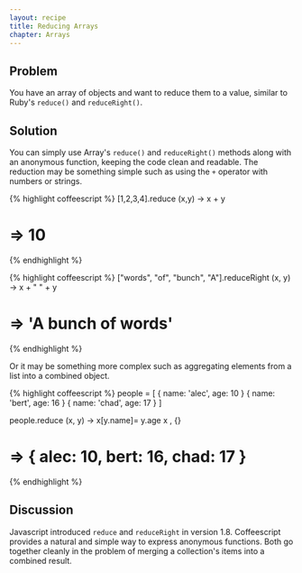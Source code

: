 ```yaml
---
layout: recipe
title: Reducing Arrays
chapter: Arrays
---
```

## Problem

You have an array of objects and want to reduce them to a value, similar to Ruby's `reduce()` and `reduceRight()`.

## Solution

You can simply use Array's `reduce()` and `reduceRight()` methods along with an anonymous function, keeping the code clean and readable. The reduction may be something simple such as using the `+` operator with numbers or strings.

{% highlight coffeescript %}
[1,2,3,4].reduce (x,y) -> x + y
# => 10
{% endhighlight %}

{% highlight coffeescript %}
["words", "of", "bunch", "A"].reduceRight (x, y) -> x + " " + y
# => 'A bunch of words'
{% endhighlight %}

Or it may be something more complex such as aggregating elements from a list into a combined object.

{% highlight coffeescript %}
people = [
    { name: 'alec', age: 10 }
    { name: 'bert', age: 16 }
    { name: 'chad', age: 17 }
]

people.reduce (x, y) ->
    x[y.name]= y.age
    x
, {}
# => { alec: 10, bert: 16, chad: 17 }
{% endhighlight %}

## Discussion

Javascript introduced `reduce` and `reduceRight` in version 1.8. Coffeescript provides a natural and simple way to express anonymous functions. Both go together cleanly in the problem of merging a collection's items into a combined result.
